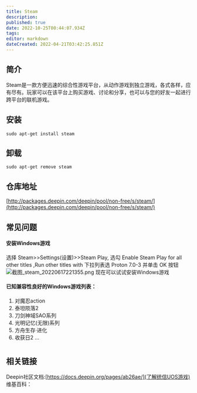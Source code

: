 ```yaml
---
title: Steam
description: 
published: true
date: 2022-10-25T00:44:07.934Z
tags: 
editor: markdown
dateCreated: 2022-04-21T03:42:25.851Z
---
```


## 简介

Steam是一款方便迅速的综合性游戏平台，从动作游戏到独立游戏，各式各样，应有尽有。玩家可以在该平台上购买游戏、讨论和分享，也可以与您的好友一起进行跨平台的联机游戏。

## 安装

`sudo apt-get install steam`

## 卸载

`sudo apt-get remove steam`

## 仓库地址

[http://packages.deepin.com/deepin/pool/non-free/s/steam/](http://packages.deepin.com/deepin/pool/non-free/s/steam/)


## 常见问题

#### 安装Windows游戏
选择 Steam>>Settings(设置)>>Steam Play, 选勾 Enable Steam Play for all other titles ,Run other titles with 下拉列表选 Proton 7.0-3 并单击 OK 按钮
![截图_steam_20220617221355.png](/截图_steam_20220617221355.png)
现在可以试试安装Windows游戏

#### 已知兼容性良好的Windows游戏列表：
1. 对魔忍action
2. 泰坦陨落2
3. 刀剑神域SAO系列
4. 光明记忆(无限)系列
5. 方舟生存·进化
6. 收获日2
...


#

## 相关链接
Deepin社区文档:[https://docs.deepin.org/pages/ab26ae/](了解统信UOS游戏)
维基百科：